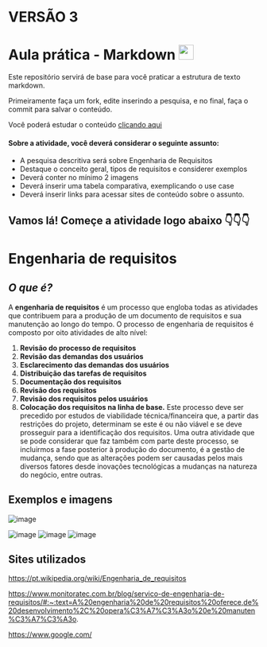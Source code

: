# **VERSÃO 3**

# Aula prática - Markdown <img src="https://media1.tenor.com/m/Q1YqIlHAo_gAAAAd/mandalorian-mando.gif" width="30px">

Este repositório servirá de base para você praticar a estrutura de texto markdown. 

Primeiramente faça um fork, edite inserindo a pesquisa, e no final, faça o commit para salvar o conteúdo.

Você poderá estudar o conteúdo [clicando aqui](https://docs.pipz.com/central-de-ajuda/learning-center/guia-basico-de-markdown#open)

#### Sobre a atividade, você deverá considerar o seguinte assunto:

- A pesquisa descritiva será sobre Engenharia de Requisitos
- Destaque o conceito geral, tipos de requisitos e considerer exemplos
- Deverá conter no mínimo 2 imagens
- Deverá inserir uma tabela comparativa, exemplicando o use case
- Deverá inserir links para acessar sites de conteúdo sobre o assunto.


## Vamos lá! Começe a atividade logo abaixo 👇👇👇

# **Engenharia de requisitos**
## **_O que é?_**
A **engenharia de requisitos** é um processo que engloba todas as atividades que contribuem para a produção de um documento de requisitos e sua manutenção ao longo do tempo.
O processo de engenharia de requisitos é composto por oito atividades de alto nível:
1. **Revisão do processo de requisitos**
2. **Revisão das demandas dos usuários**
3. **Esclarecimento das demandas dos usuários**
4. **Distribuição das tarefas de requisitos**
5. **Documentação dos requisitos**
6. **Revisão dos requisitos**
7. **Revisão dos requisitos pelos usuários**
8. **Colocação dos requisitos na linha de base.**
Este processo deve ser precedido por estudos de viabilidade técnica/financeira que, a partir das restrições do projeto, determinam se este é ou não viável e se deve prosseguir para a identificação dos requisitos. Uma outra atividade que se pode considerar que faz também com parte deste processo, se incluirmos a fase posterior à produção do documento, é a gestão de mudança, sendo que as alterações podem ser causadas pelos mais diversos fatores desde inovações tecnológicas a mudanças na natureza do negócio, entre outras.
 ## **Exemplos e imagens**
![image](https://github.com/Luiz01681/aulaMarkdown/assets/165039202/e383c5a9-98fb-431b-bd54-c1d622f38d2b)

 ![image](https://github.com/Luiz01681/aulaMarkdown/assets/165039202/5f26da1e-7a5a-4ce9-a439-5dd4ab2a4d75)
![image](https://github.com/Luiz01681/aulaMarkdown/assets/165039202/285d1abd-6d43-47af-bab7-df9f089bc65d)
![image](https://github.com/Luiz01681/aulaMarkdown/assets/165039202/3ef60495-6866-49b4-a94c-f565f2f14f73)
## **Sites utilizados**
https://pt.wikipedia.org/wiki/Engenharia_de_requisitos

https://www.monitoratec.com.br/blog/servico-de-engenharia-de-requisitos/#:~:text=A%20engenharia%20de%20requisitos%20oferece,de%20desenvolvimento%2C%20opera%C3%A7%C3%A3o%20e%20manuten%C3%A7%C3%A3o.

https://www.google.com/
